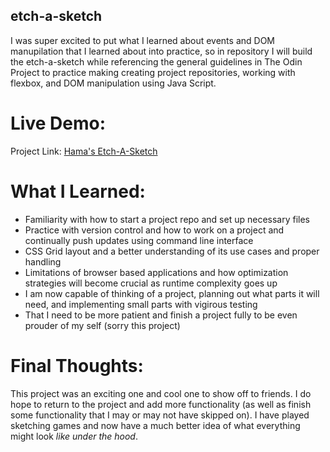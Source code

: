 ## etch-a-sketch
I was super excited to put what I learned about events and DOM manupilation that I learned about into practice, so in repository I will build the etch-a-sketch while referencing the general guidelines in The Odin Project to practice making creating project repositories, working with flexbox, and DOM manipulation using Java Script.

# Live Demo:
Project Link: [Hama's Etch-A-Sketch](https://hamacodes.github.io/etch-a-sketch/)

# What I Learned:
- Familiarity with how to start a project repo and set up necessary files
- Practice with version control and how to work on a project and continually push updates using command line interface
- CSS Grid layout and a better understanding of its use cases and proper handling
- Limitations of browser based applications and how optimization strategies will become crucial as runtime complexity goes up
- I am now capable of thinking of a project, planning out what parts it will need, and implementing small parts with vigirous testing
- That I need to be more patient and finish a project fully to be even prouder of my self (sorry this project)

# Final Thoughts:
This project was an exciting one and cool one to show off to friends. I do hope to return to the project and add more functionality (as well as finish some functionality that I may or may not have skipped on). I have played sketching games and now have a much better idea of what everything might look _like under the hood_.
